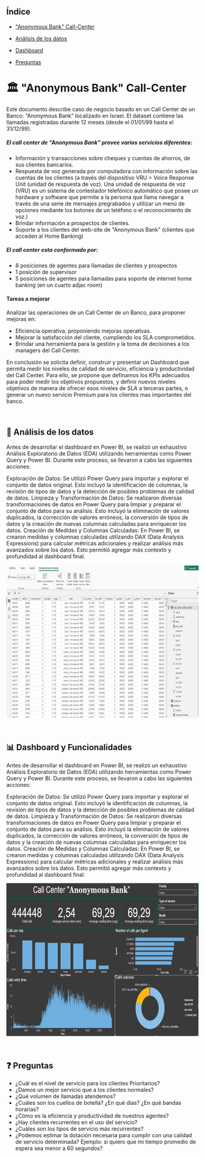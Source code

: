## Índice

* ["Anonymous Bank" Call-Center](#classical_building-anonymous-bank-call-center)

* [Análisis de los datos](#newspaper-análisis-de-los-datos)

* [Dashboard](#bar_chart-dashboard-y-funcionalidades)

* [Preguntas](#question-preguntas)


# :classical_building: "Anonymous Bank" Call-Center

Este documento describe caso de negocio basado en un Call Center de un Banco: “Anonymous Bank” localizado en Israel. El dataset contiene las llamadas registradas durante 12 meses (desde el 01/01/99 hasta el 31/12/99).

##### El call center de "Anonymous Bank" provee varios servicios diferentes:

* Información y transacciones sobre cheques y cuentas de ahorros, de sus clientes bancarios.
* Respuesta de voz generada por computadora con información sobre las cuentas de los clientes (a través del dispositivo VRU = Voice Response Unit (unidad de respuesta de voz). Una unidad de respuesta de voz (VRU) es un sistema de contestador telefónico automático que posee un hardware y software que permite a la persona que llama navegar a través de una serie de mensajes pregrabados y utilizar un menú de opciones mediante los botones de un teléfono o el reconocimiento de voz.)
* Brindar información a prospectos de clientes. 
* Soporte a los clientes del web-site de "Anonymous Bank" (clientes que acceden al Home Banking)

##### El call center esta conformado por:
* 8 posiciones de agentes para llamadas de clientes y prospectos
* 1 posición de supervisor
* 5 posiciones de agentes para llamadas para soporte de internet home banking (en un cuarto adjac room)

#### Tareas a mejorar
Analizar las operaciones de un Call Center de un Banco, para proponer mejoras en:

* Eficiencia operativa, proponiendo mejoras operativas.
* Mejorar la satisfacción del cliente, cumpliendo los SLA comprometidos.
* Brindar una herramienta para la gestión y la toma de decisiones a los managers del Call Center.
  
En conclusión se solicita definir, construir y presentar un Dashboard que permita medir los niveles de calidad de servicio, eficiencia y productividad del Call Center. Para ello, se propone que definamos los KPIs adecuados para poder medir los objetivos propuestos, y definir nuevos niveles objetivos de manera de ofrecer esos niveles de SLA a terceras partes, o generar un nuevo servicio Premium para los clientes mas importantes del banco.

<br>

## :newspaper: Análisis de los datos

Antes de desarrollar el dashboard en Power BI, se realizó un exhaustivo Análisis Exploratorio de Datos (EDA) utilizando herramientas como Power Query y Power BI. Durante este proceso, se llevaron a cabo las siguientes acciones:

Exploración de Datos: Se utilizó Power Query para importar y explorar el conjunto de datos original. Esto incluyó la identificación de columnas, la revisión de tipos de datos y la detección de posibles problemas de calidad de datos.
Limpieza y Transformación de Datos: Se realizaron diversas transformaciones de datos en Power Query para limpiar y preparar el conjunto de datos para su análisis. Esto incluyó la eliminación de valores duplicados, la corrección de valores erróneos, la conversión de tipos de datos y la creación de nuevas columnas calculadas para enriquecer los datos.
Creación de Medidas y Columnas Calculadas: En Power BI, se crearon medidas y columnas calculadas utilizando DAX (Data Analysis Expressions) para calcular métricas adicionales y realizar análisis más avanzados sobre los datos. Esto permitió agregar más contexto y profundidad al dashboard final.

<p align="center">
<img src="Call Center IMGS/EDA.jpg" alt="Imagen tablas en power bi" width="650" height="400">
</p>
<br>

## :bar_chart: Dashboard y Funcionalidades

Antes de desarrollar el dashboard en Power BI, se realizó un exhaustivo Análisis Exploratorio de Datos (EDA) utilizando herramientas como Power Query y Power BI. Durante este proceso, se llevaron a cabo las siguientes acciones:

Exploración de Datos: Se utilizó Power Query para importar y explorar el conjunto de datos original. Esto incluyó la identificación de columnas, la revisión de tipos de datos y la detección de posibles problemas de calidad de datos.
Limpieza y Transformación de Datos: Se realizaron diversas transformaciones de datos en Power Query para limpiar y preparar el conjunto de datos para su análisis. Esto incluyó la eliminación de valores duplicados, la corrección de valores erróneos, la conversión de tipos de datos y la creación de nuevas columnas calculadas para enriquecer los datos.
Creación de Medidas y Columnas Calculadas: En Power BI, se crearon medidas y columnas calculadas utilizando DAX (Data Analysis Expressions) para calcular métricas adicionales y realizar análisis más avanzados sobre los datos. Esto permitió agregar más contexto y profundidad al dashboard final.

<p align="center">
<img src="Call Center IMGS/DashBoard.jpg" alt="imagen dashboard completo" width="650" height="400">
</p>
<br>

## :question: Preguntas

* ¿Cuál es el nivel de servicio para los clientes Prioritarios? 
* ¿Damos un mejor servicio que a los clientes normales?
* ¿Qué volumen de llamadas atendemos? 
* ¿Cuáles son los cuellos de botella? ¿En qué días? ¿En qué bandas horarias?
* ¿Cómo es la eficiencia y productividad de nuestros agentes?
* ¿Hay clientes recurrentes en el uso del servicio?
* ¿Cuáles son los tipos de servicio más recurrentes?
* ¿Podemos estimar la dotación necesaria para cumplir con una calidad de servicio determinada?  Ejemplo: si quiero que mi tiempo promedio de espera sea menor a 60 segundos?


